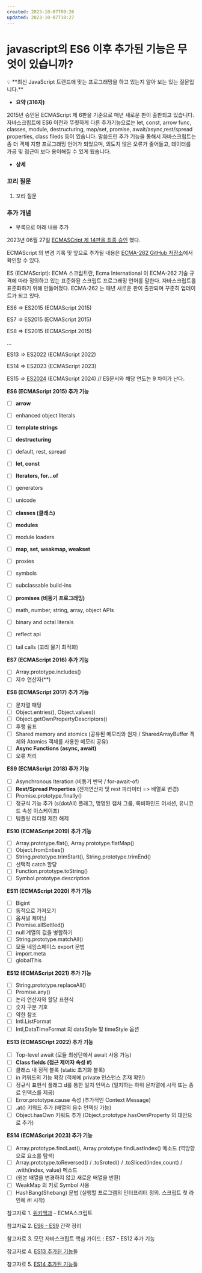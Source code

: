 ```yaml
---
created: 2023-10-07T09:26
updated: 2023-10-07T18:27
---
```

# javascript의 ES6 이후 추가된 기능은 무엇이 있습니까?

<aside>
💡 **최신 JavaScript 트렌드에 맞는 프로그래밍을 하고 있는지 알아 보는 있는 질문입니다.**

</aside>

- **요약 (316자)**

 2015년 승인된 ECMAScript 제 6판을 기준으로 매년 새로운 판이 출판되고 있습니다. 자바스크립트에 ES6 이전과 뚜렷하게 다른 추가기능으로는 let, const, arrow func, classes, module, destructuring, map/set, promise, await/async,rest/spread properties, class fileds 등이 있습니다. 말씀드린 추가 기능을 통해서 자바스크립트는 좀 더 객체 지향 프로그래밍 언어가 되었으며, 의도치 않은 오류가 줄어들고, 데이터를 가공 및 접근이 보다 용이해질 수 있게 됬습니다.

- **상세**

### 꼬리 질문

1. 꼬리 질문

### 추가 개념

- 부록으로 아래 내용 추가

2023년 06월 27일 [ECMASCript 제 14판을 최종 승인](https://www.ecma-international.org/news/ecma-international-approves-new-standards-at-the-125th-general-assembly-27-june-2023/) 했다.

ECMAScript 의 변경 기록 및 앞으로 추가될 내용은 [ECMA-262 GitHub 저장소](https://github.com/tc39/proposals/blob/HEAD/finished-proposals.md)에서 확인할 수 있다.

ES (ECMAScript): ECMA 스크립트란, Ecma International 이 ECMA-262 기술 규격에 따라 정의하고 있는 표준화된 스크립트 프로그래밍 언어를 말한다. 자바스크립트를 표준화하기 위해 만들어졌다. ECMA-262 는 매년 새로운 판이 출판되며 꾸준히 업데이트가 되고 있다.

ES6 => ES2015 (ECMAScript 2015)

ES7 => ES2015 (ECMAScript 2015)

ES8 => ES2015 (ECMAScript 2015)

...

ES13 => ES2022 (ECMAScript 2022)

ES14 => ES2023 (ECMAScript 2023)

ES15 => [ES2024](https://tc39.es/ecma262/#sec-intro) (ECMAScript 2024) // ES문서와 해당 연도는 9 차이가 난다.

**ES6 (ECMAScript 2015) 추가 기능**

- [ ]  **arrow**
- [ ]  enhanced object literals
- [ ]  **template strings**
- [ ]  **destructuring**
- [ ]  default, rest, spread
- [ ]  **let, const**
- [ ]  **Iterators, for...of**
- [ ]  generators
- [ ]  unicode
- [ ]  **classes (클래스)**

- [ ]  **modules**
- [ ]  module loaders
- [ ]  **map, set, weakmap, weakset**
- [ ]  proxies
- [ ]  symbols
- [ ]  subclassable build-ins
- [ ]  **promises (비동기 프로그래밍)**
- [ ]  math, number, string, array, object APIs
- [ ]  binary and octal literals
- [ ]  reflect api
- [ ]  tail calls (꼬리 물기 최적화)

**ES7 (ECMAScript 2016) 추가 기능**

- [ ]  Array.prototype.includes()
- [ ]  지수 연산자(**)

**ES8 (ECMAScript 2017) 추가 기능**

- [ ]  문자열 패딩
- [ ]  Object.entries(), Object.values()
- [ ]  Object.getOwnPropertyDescriptors()
- [ ]  후행 쉼표
- [ ]  Shared memory and atomics (공유된 메모리와 원자 / SharedArrayBuffer 객체와 Atomics 객체를 사용한 메모리 공유)
- [ ]  **Async Functions (async, await)**
- [ ]  오류 처리

**ES9 (ECMAScript 2018) 추가 기능**

- [ ]  Asynchronous Iteration (비동기 반복 / for-await-of)
- [ ]  **Rest/Spread Properties** (전개연산자 및 rest 파라미터 => 배열로 변경)
- [ ]  Promise.prototype.finally()
- [ ]  정규식 기능 추가 (s(dotAll) 플래그, 명명된 캡처 그룹, 룩비하인드 어서션, 유니코드 속성 이스케이프)
- [ ]  템플릿 리터럴 제한 해제

**ES10 (ECMAScript 2019) 추가 기능**

- [ ]  Array.prototype.flat(), Array.prototype.flatMap()
- [ ]  Object.fromEnties()
- [ ]  String.prototype.trimStart(), String.prototype.trimEnd()
- [ ]  선택적 catch 할당
- [ ]  Function.prototype.toString()
- [ ]  Symbol.prototype.description

**ES11 (ECMAScript 2020) 추가 기능**

- [ ]  Bigint
- [ ]  동적으로 가져오기
- [ ]  옵셔널 체이닝
- [ ]  Promise.allSettled()
- [ ]  null 계열의 값을 병합하기
- [ ]  String.prototype.matchAll()
- [ ]  모듈 네임스페이스 export 문법
- [ ]  import.meta
- [ ]  globalThis

**ES12 (ECMAScript 2021) 추가 기능**

- [ ]  String.prototype.replaceAll()
- [ ]  Promise.any()
- [ ]  논리 연산자와 할당 표현식
- [ ]  숫자 구분 기호
- [ ]  약한 참조
- [ ]  Intl.ListFormat
- [ ]  Intl,DataTimeFormat 의 dataStyle 및 timeStyle 옵션

**ES13 (ECMASCript 2022) 추가 기능**

- [ ]  Top-level await (모듈 최상단에서 await 사용 가능)
- [ ]  **Class fields (접근 제어자 속성 #)**
- [ ]  클래스 내 정적 블록 (static 초기화 블록)
- [ ]  in 키워드의 기능 확장 (객체에 private 인스턴스 존재 확인)
- [ ]  정규식 표현식 플래그 d를 통한 일치 인덱스 (일치하는 하위 문자열에 시작 또는 종료 인덱스를 제공)
- [ ]  Error.prototype.cause 속성 (추가적인 Context Message)
- [ ]  .at() 키워드 추가 (배열의 음수 인덱싱 가능)
- [ ]  Object.hasOwn 키워드 추가 (Object.prototype.hasOwnProperty 의 대안으로 추가)

**ES14 (ECMAScript 2023) 추가 기능**

- [ ]  Array.prototype.findLast(), Array.prototype.findLastIndex() 메소드 (역방향으로 요소를 탐색)
- [ ]  Array.prototype.toReversed() / .toSroted() / .toSliced(index,count) / .with(index, value) 메소드
- [ ]  (원본 배열을 변경하지 않고 새로운 배열을 반환)
- [ ]  WeakMap 의 키로 Symbol 사용
- [ ]  HashBang(Shebang) 문법 (실행할 프로그램의 인터프리터 정의. 스크립트 첫 라인에 #! 시작)

참고자료 1. [위키백과](https://ko.wikipedia.org/wiki/ECMA%EC%8A%A4%ED%81%AC%EB%A6%BD%ED%8A%B8) - ECMA스크립트

참고자료 2. [ES6 - ES9](https://velog.io/@katanazero86/ES6-ES9-%EA%B0%84%EB%9E%B5-%EC%A0%95%EB%A6%AC) 간략 정리

참고자료 3. 모던 자바스크립트 핵심 가이드 : ES7 - ES12 추가 기능

참고자료 4. [ES13 추가된 기능](https://dev-juwon.netlify.app/blog/js_03_ecma2022/)들

참고자료 5. [ES14 추가된 기능](https://guiyomi.tistory.com/146)들